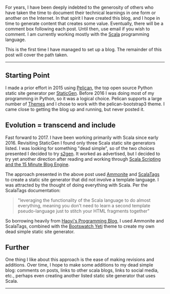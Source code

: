 For years, I have been deeply indebted to the generosity of others who 
have taken the time to document their technical learnings in one form or
another on the Internet. In that spirit I have created this blog, and I 
hope in time to generate content that creates some value. Eventually, there
will be a comment box following each post. Until then, use email if you wish
to comment. I am currently working mostly with the [Scala][9] programming 
language. 

This is the first time I have managed to set up a blog. The remainder of
this post will cover the path taken.

-------------------------------------------------------------------------------

## Starting Point

I made a prior effort in 2015 using [Pelican][0], the top open source Python
static site generator per [StaticGen][1]. Before 2016 I was doing most of my 
programming in Python, so it was a logical choice. Pelican supports a large 
number of [Themes][2] and I chose to work with the pelican-bootstrap3 theme.
I came close to getting the blog up and running, but never posted it.

## Evolution = transcend and include

Fast forward to 2017. I have been working primarily with Scala since early
2016. Revisiting StaticGen I found only three Scala static site generators 
listed. I was looking for something "dead simple", so of the two choices 
presented I decided to try [s2gen][3]. It worked as advertised, but I 
decided to try yet another direction after reading and working through
[Scala Scripting and the 15 Minute Blog Engine][4]. 

The approach presented in the above post used [Ammonite][5] and [ScalaTags][6]
to create a static site generator that did not involve a template language.
I was attracted by the thought of doing everything with Scala. Per the ScalaTags 
documentation:
>"leveraging the functionality of the Scala language to do almost everything, 
meaning you don't need to learn a second template pseudo-language just to stitch 
your HTML fragments together"

So borrowing heavily from [Haoyi's Programming Blog][7], I used Ammonite 
and ScalaTags, combined with the [Bootswatch Yeti][8] theme to create my own
dead simple static site generator.

## Further

One thing I like about this approach is the ease of making revisions and 
additions. Over time, I hope to make some additions to my dead simple blog: 
comments on posts, links to other scala blogs, links to social media, etc., perhaps
even creating another listed static site generator that uses Scala. 

-------------------------------------------------------------------------------



[0]: https://blog.getpelican.com/
[1]: https://www.staticgen.com/
[2]: https://github.com/getpelican/pelican-themes
[3]: http://appliedscala.com/s2gen/
[4]: http://www.lihaoyi.com/post/ScalaScriptingandthe15MinuteBlogEngine.html
[5]: http://lihaoyi.github.io/Ammonite/
[6]: http://lihaoyi.github.io/scalatags/
[7]: https://github.com/lihaoyi/blog
[8]: http://bootswatch.com/yeti/
[9]: https://www.scala-lang.org/